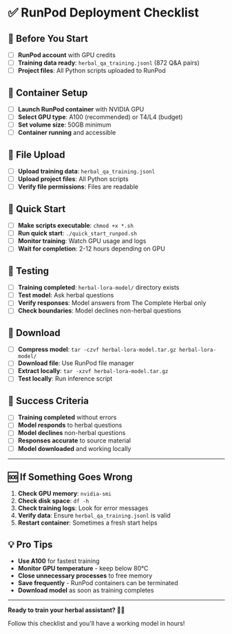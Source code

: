 # ✅ RunPod Deployment Checklist

## 🚀 Before You Start

- [ ] **RunPod account** with GPU credits
- [ ] **Training data ready**: `herbal_qa_training.jsonl` (872 Q&A pairs)
- [ ] **Project files**: All Python scripts uploaded to RunPod

## 🔧 Container Setup

- [ ] **Launch RunPod container** with NVIDIA GPU
- [ ] **Select GPU type**: A100 (recommended) or T4/L4 (budget)
- [ ] **Set volume size**: 50GB minimum
- [ ] **Container running** and accessible

## 📁 File Upload

- [ ] **Upload training data**: `herbal_qa_training.jsonl`
- [ ] **Upload project files**: All Python scripts
- [ ] **Verify file permissions**: Files are readable

## 🚀 Quick Start

- [ ] **Make scripts executable**: `chmod +x *.sh`
- [ ] **Run quick start**: `./quick_start_runpod.sh`
- [ ] **Monitor training**: Watch GPU usage and logs
- [ ] **Wait for completion**: 2-12 hours depending on GPU

## 🧪 Testing

- [ ] **Training completed**: `herbal-lora-model/` directory exists
- [ ] **Test model**: Ask herbal questions
- [ ] **Verify responses**: Model answers from The Complete Herbal only
- [ ] **Check boundaries**: Model declines non-herbal questions

## 💾 Download

- [ ] **Compress model**: `tar -czvf herbal-lora-model.tar.gz herbal-lora-model/`
- [ ] **Download file**: Use RunPod file manager
- [ ] **Extract locally**: `tar -xzvf herbal-lora-model.tar.gz`
- [ ] **Test locally**: Run inference script

## 🎯 Success Criteria

- [ ] **Training completed** without errors
- [ ] **Model responds** to herbal questions
- [ ] **Model declines** non-herbal questions
- [ ] **Responses accurate** to source material
- [ ] **Model downloaded** and working locally

---

## 🆘 If Something Goes Wrong

1. **Check GPU memory**: `nvidia-smi`
2. **Check disk space**: `df -h`
3. **Check training logs**: Look for error messages
4. **Verify data**: Ensure `herbal_qa_training.jsonl` is valid
5. **Restart container**: Sometimes a fresh start helps

## 💡 Pro Tips

- **Use A100** for fastest training
- **Monitor GPU temperature** - keep below 80°C
- **Close unnecessary processes** to free memory
- **Save frequently** - RunPod containers can be terminated
- **Download model** as soon as training completes

---

**Ready to train your herbal assistant? 🚀🌿**

Follow this checklist and you'll have a working model in hours!
